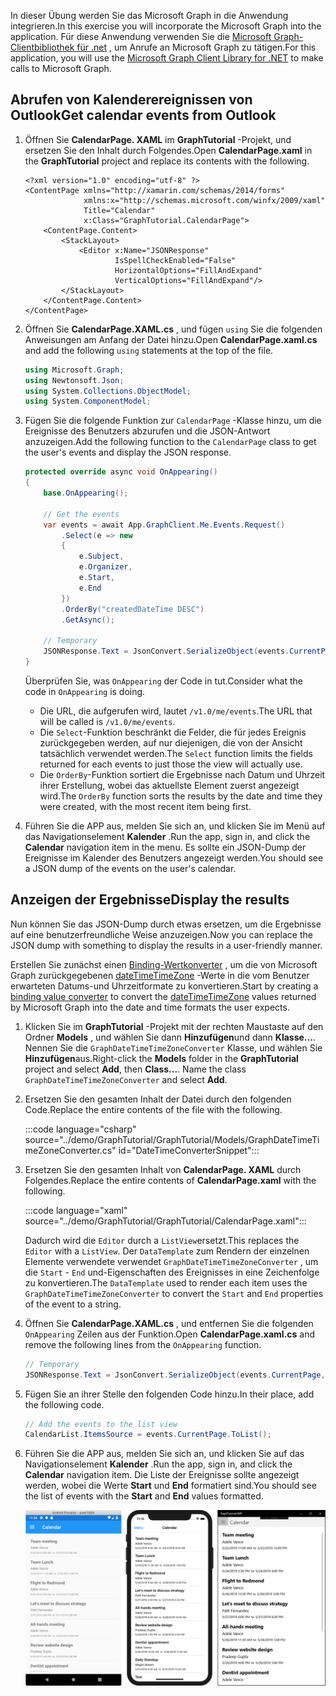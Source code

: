 <!-- markdownlint-disable MD002 MD041 -->

<span data-ttu-id="085e8-101">In dieser Übung werden Sie das Microsoft Graph in die Anwendung integrieren.</span><span class="sxs-lookup"><span data-stu-id="085e8-101">In this exercise you will incorporate the Microsoft Graph into the application.</span></span> <span data-ttu-id="085e8-102">Für diese Anwendung verwenden Sie die [Microsoft Graph-Clientbibliothek für .net](https://github.com/microsoftgraph/msgraph-sdk-dotnet) , um Anrufe an Microsoft Graph zu tätigen.</span><span class="sxs-lookup"><span data-stu-id="085e8-102">For this application, you will use the [Microsoft Graph Client Library for .NET](https://github.com/microsoftgraph/msgraph-sdk-dotnet) to make calls to Microsoft Graph.</span></span>

## <a name="get-calendar-events-from-outlook"></a><span data-ttu-id="085e8-103">Abrufen von Kalenderereignissen von Outlook</span><span class="sxs-lookup"><span data-stu-id="085e8-103">Get calendar events from Outlook</span></span>

1. <span data-ttu-id="085e8-104">Öffnen Sie **CalendarPage. XAML** im **GraphTutorial** -Projekt, und ersetzen Sie den Inhalt durch Folgendes.</span><span class="sxs-lookup"><span data-stu-id="085e8-104">Open **CalendarPage.xaml** in the **GraphTutorial** project and replace its contents with the following.</span></span>

    ```xaml
    <?xml version="1.0" encoding="utf-8" ?>
    <ContentPage xmlns="http://xamarin.com/schemas/2014/forms"
                 xmlns:x="http://schemas.microsoft.com/winfx/2009/xaml"
                 Title="Calendar"
                 x:Class="GraphTutorial.CalendarPage">
        <ContentPage.Content>
            <StackLayout>
                <Editor x:Name="JSONResponse"
                        IsSpellCheckEnabled="False"
                        HorizontalOptions="FillAndExpand"
                        VerticalOptions="FillAndExpand"/>
            </StackLayout>
        </ContentPage.Content>
    </ContentPage>
    ```

1. <span data-ttu-id="085e8-105">Öffnen Sie **CalendarPage.XAML.cs** , und fügen `using` Sie die folgenden Anweisungen am Anfang der Datei hinzu.</span><span class="sxs-lookup"><span data-stu-id="085e8-105">Open **CalendarPage.xaml.cs** and add the following `using` statements at the top of the file.</span></span>

    ```csharp
    using Microsoft.Graph;
    using Newtonsoft.Json;
    using System.Collections.ObjectModel;
    using System.ComponentModel;
    ```

1. <span data-ttu-id="085e8-106">Fügen Sie die folgende Funktion zur `CalendarPage` -Klasse hinzu, um die Ereignisse des Benutzers abzurufen und die JSON-Antwort anzuzeigen.</span><span class="sxs-lookup"><span data-stu-id="085e8-106">Add the following function to the `CalendarPage` class to get the user's events and display the JSON response.</span></span>

    ```csharp
    protected override async void OnAppearing()
    {
        base.OnAppearing();

        // Get the events
        var events = await App.GraphClient.Me.Events.Request()
            .Select(e => new
            {
                e.Subject,
                e.Organizer,
                e.Start,
                e.End
            })
            .OrderBy("createdDateTime DESC")
            .GetAsync();

        // Temporary
        JSONResponse.Text = JsonConvert.SerializeObject(events.CurrentPage, Formatting.Indented);
    }
    ```

    <span data-ttu-id="085e8-107">Überprüfen Sie, was `OnAppearing` der Code in tut.</span><span class="sxs-lookup"><span data-stu-id="085e8-107">Consider what the code in `OnAppearing` is doing.</span></span>

    - <span data-ttu-id="085e8-108">Die URL, die aufgerufen wird, lautet `/v1.0/me/events`.</span><span class="sxs-lookup"><span data-stu-id="085e8-108">The URL that will be called is `/v1.0/me/events`.</span></span>
    - <span data-ttu-id="085e8-109">Die `Select`-Funktion beschränkt die Felder, die für jedes Ereignis zurückgegeben werden, auf nur diejenigen, die von der Ansicht tatsächlich verwendet werden.</span><span class="sxs-lookup"><span data-stu-id="085e8-109">The `Select` function limits the fields returned for each events to just those the view will actually use.</span></span>
    - <span data-ttu-id="085e8-110">Die `OrderBy`-Funktion sortiert die Ergebnisse nach Datum und Uhrzeit ihrer Erstellung, wobei das aktuellste Element zuerst angezeigt wird.</span><span class="sxs-lookup"><span data-stu-id="085e8-110">The `OrderBy` function sorts the results by the date and time they were created, with the most recent item being first.</span></span>

1. <span data-ttu-id="085e8-111">Führen Sie die APP aus, melden Sie sich an, und klicken Sie im Menü auf das Navigationselement **Kalender** .</span><span class="sxs-lookup"><span data-stu-id="085e8-111">Run the app, sign in, and click the **Calendar** navigation item in the menu.</span></span> <span data-ttu-id="085e8-112">Es sollte ein JSON-Dump der Ereignisse im Kalender des Benutzers angezeigt werden.</span><span class="sxs-lookup"><span data-stu-id="085e8-112">You should see a JSON dump of the events on the user's calendar.</span></span>

## <a name="display-the-results"></a><span data-ttu-id="085e8-113">Anzeigen der Ergebnisse</span><span class="sxs-lookup"><span data-stu-id="085e8-113">Display the results</span></span>

<span data-ttu-id="085e8-114">Nun können Sie das JSON-Dump durch etwas ersetzen, um die Ergebnisse auf eine benutzerfreundliche Weise anzuzeigen.</span><span class="sxs-lookup"><span data-stu-id="085e8-114">Now you can replace the JSON dump with something to display the results in a user-friendly manner.</span></span>

<span data-ttu-id="085e8-115">Erstellen Sie zunächst einen [Binding-Wertkonverter](/xamarin/xamarin-forms/xaml/xaml-basics/data-binding-basics#binding-value-converters) , um die von Microsoft Graph zurückgegebenen [dateTimeTimeZone](/graph/api/resources/datetimetimezone?view=graph-rest-1.0) -Werte in die vom Benutzer erwarteten Datums-und Uhrzeitformate zu konvertieren.</span><span class="sxs-lookup"><span data-stu-id="085e8-115">Start by creating a [binding value converter](/xamarin/xamarin-forms/xaml/xaml-basics/data-binding-basics#binding-value-converters) to convert the [dateTimeTimeZone](/graph/api/resources/datetimetimezone?view=graph-rest-1.0) values returned by Microsoft Graph into the date and time formats the user expects.</span></span>

1. <span data-ttu-id="085e8-116">Klicken Sie im **GraphTutorial** -Projekt mit der rechten Maustaste auf den Ordner **Models** , und wählen Sie dann **Hinzufügen**und dann **Klasse...**. Nennen Sie die `GraphDateTimeTimeZoneConverter` Klasse, und wählen Sie **Hinzufügen**aus.</span><span class="sxs-lookup"><span data-stu-id="085e8-116">Right-click the **Models** folder in the **GraphTutorial** project and select **Add**, then **Class...**. Name the class `GraphDateTimeTimeZoneConverter` and select **Add**.</span></span>

1. <span data-ttu-id="085e8-117">Ersetzen Sie den gesamten Inhalt der Datei durch den folgenden Code.</span><span class="sxs-lookup"><span data-stu-id="085e8-117">Replace the entire contents of the file with the following.</span></span>

    :::code language="csharp" source="../demo/GraphTutorial/GraphTutorial/Models/GraphDateTimeTimeZoneConverter.cs" id="DateTimeConverterSnippet":::

1. <span data-ttu-id="085e8-118">Ersetzen Sie den gesamten Inhalt von **CalendarPage. XAML** durch Folgendes.</span><span class="sxs-lookup"><span data-stu-id="085e8-118">Replace the entire contents of **CalendarPage.xaml** with the following.</span></span>

    :::code language="xaml" source="../demo/GraphTutorial/GraphTutorial/CalendarPage.xaml":::

    <span data-ttu-id="085e8-119">Dadurch wird die `Editor` durch a `ListView`ersetzt.</span><span class="sxs-lookup"><span data-stu-id="085e8-119">This replaces the `Editor` with a `ListView`.</span></span> <span data-ttu-id="085e8-120">Der `DataTemplate` zum Rendern der einzelnen Elemente verwendete verwendet `GraphDateTimeTimeZoneConverter` , um die `Start` - `End` und-Eigenschaften des Ereignisses in eine Zeichenfolge zu konvertieren.</span><span class="sxs-lookup"><span data-stu-id="085e8-120">The `DataTemplate` used to render each item uses the `GraphDateTimeTimeZoneConverter` to convert the `Start` and `End` properties of the event to a string.</span></span>

1. <span data-ttu-id="085e8-121">Öffnen Sie **CalendarPage.XAML.cs** , und entfernen Sie die folgenden `OnAppearing` Zeilen aus der Funktion.</span><span class="sxs-lookup"><span data-stu-id="085e8-121">Open **CalendarPage.xaml.cs** and remove the following lines from the `OnAppearing` function.</span></span>

    ```csharp
    // Temporary
    JSONResponse.Text = JsonConvert.SerializeObject(events.CurrentPage, Formatting.Indented);
    ```

1. <span data-ttu-id="085e8-122">Fügen Sie an ihrer Stelle den folgenden Code hinzu.</span><span class="sxs-lookup"><span data-stu-id="085e8-122">In their place, add the following code.</span></span>

    ```csharp
    // Add the events to the list view
    CalendarList.ItemsSource = events.CurrentPage.ToList();
    ```

1. <span data-ttu-id="085e8-123">Führen Sie die APP aus, melden Sie sich an, und klicken Sie auf das Navigationselement **Kalender** .</span><span class="sxs-lookup"><span data-stu-id="085e8-123">Run the app, sign in, and click the **Calendar** navigation item.</span></span> <span data-ttu-id="085e8-124">Die Liste der Ereignisse sollte angezeigt werden, wobei die Werte **Start** und **End** formatiert sind.</span><span class="sxs-lookup"><span data-stu-id="085e8-124">You should see the list of events with the **Start** and **End** values formatted.</span></span>

    ![Ein Screenshot der Tabelle mit Ereignissen](./images/calendar-page.png)
